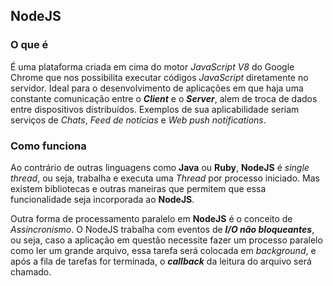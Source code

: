 ## NodeJS

### O que é

É uma plataforma criada em cima do motor _JavaScript V8_ do Google Chrome que nos possibilita executar códigos _JavaScript_ diretamente no servidor. Ideal para o desenvolvimento de aplicações em que haja uma constante comunicação entre o ***Client*** e o ***Server***, alem de troca de dados entre dispositivos distribuídos. Exemplos de sua aplicabilidade seriam serviços de _Chats_, _Feed de notícias_ e _Web push notifications_.

### Como funciona

Ao contrário de outras linguagens como **Java** ou **Ruby**, **NodeJS** é _single thread_, ou seja, trabalha e executa uma _Thread_ por processo iniciado. Mas existem bibliotecas e outras maneiras que permitem que essa funcionalidade seja incorporada ao **NodeJS**.

Outra forma de processamento paralelo em **NodeJS** é o conceito de _Assincronismo_. O NodeJS trabalha com eventos de ***I/O não bloqueantes***, ou seja, caso a aplicação em questão necessite fazer um processo paralelo como ler um grande arquivo, essa tarefa será colocada em _background_, e após a fila de tarefas for terminada, o ***callback*** da leitura do arquivo será chamado.
